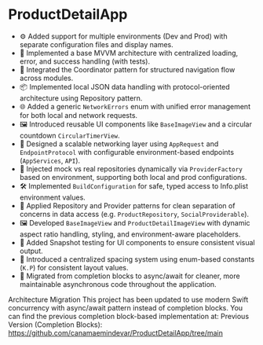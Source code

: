 # ProductDetailApp

- ⚙️ Added support for multiple environments (Dev and Prod) with separate configuration files and display names.
- 🧱 Implemented a base MVVM architecture with centralized loading, error, and success handling (with tests).
- 🧭 Integrated the Coordinator pattern for structured navigation flow across modules.
- 📦 Implemented local JSON data handling with protocol-oriented architecture using Repository pattern.
- 🌐 Added a generic `NetworkErrors` enum with unified error management for both local and network requests.
- 🖼️ Introduced reusable UI components like `BaseImageView` and a circular countdown `CircularTimerView`.
- 🧩 Designed a scalable networking layer using `AppRequest` and `EndpointProtocol` with configurable environment-based endpoints (`AppServices`, `API`).
- 🧪 Injected mock vs real repositories dynamically via `ProviderFactory` based on environment, supporting both local and prod configurations.
- 🛠️ Implemented `BuildConfiguration` for safe, typed access to Info.plist environment values.
- 🧠 Applied Repository and Provider patterns for clean separation of concerns in data access (e.g. `ProductRepository`, `SocialProviderable`).
- 🖼️ Developed `BaseImageView` and `ProductDetailImageView` with dynamic aspect ratio handling, styling, and environment-aware placeholders.
- 📸 Added Snapshot testing for UI components to ensure consistent visual output.
- 📐 Introduced a centralized spacing system using enum-based constants (`K.P`) for consistent layout values.
- 🔄 Migrated from completion blocks to async/await for cleaner, more maintainable asynchronous code throughout the application.

Architecture Migration
This project has been updated to use modern Swift concurrency with async/await pattern instead of completion blocks. You can find the previous completion block-based implementation at:
Previous Version (Completion Blocks): https://github.com/canamaemindevar/ProductDetailApp/tree/main
